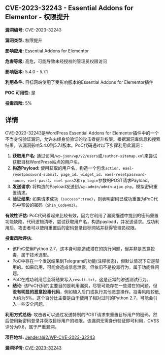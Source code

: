## CVE-2023-32243 - Essential Addons for Elementor - 权限提升

**漏洞编号:** CVE-2023-32243

**漏洞类型:** 权限提升

**影响应用:** Essential Addons for Elementor

**危害等级:** 高危，可能导致未经授权的管理员权限访问

**影响版本:** 5.4.0 - 5.7.1

**利用条件:** 目标网站使用了受影响版本的Essential Addons for Elementor插件

**POC 可用性:** 是

**投毒风险:** 5%

## 详情

CVE-2023-32243是WordPress Essential Addons for Elementor插件中的一个不当身份验证漏洞，允许未经身份验证的攻击者提升权限。根据漏洞库信息和搜索结果，该漏洞影响5.4.0到5.7.1版本。PoC代码通过以下步骤利用此漏洞：

1.  **获取用户名:** 通过访问`/wp-json/wp/v2/users`或`/author-sitemap.xml`来尝试获取目标WordPress站点的用户名。
2.  **构造Payload:**  使用获取的用户名，构造一个包含`action`、`eael-resetpassword-submit`、`page_id`、`widget_id`、`eael-resetpassword-nonce`、`eael-pass1`、`eael-pass2`和`rp_login`参数的POST请求Payload。
3.  **发送请求:** 将构造的Payload发送到`/wp-admin/admin-ajax.php`，模拟密码重置请求。
4.  **验证结果:** 如果请求成功（`success":true`），则表明密码已成功重置为PoC代码中预设的密码（`Shin_Code403`）。

**有效性评估:** PoC代码看起来比较有效，因为它利用了漏洞描述中提到的密码重置功能缺陷。代码逻辑清晰，尝试获取用户名，构造payload，并发送请求。成功利用后，攻击者可以使用重置后的密码登录目标网站并获得管理员权限。

**投毒风险评估:**
*   该PoC使用Python 2.7，这本身可能造成潜在的执行问题，但并非是恶意投毒，属于技术选型。
*   PoC中存在一个发送结果到Telegram的功能(注释状态)，但默认情况下它是禁用的。如果启用，可能会造成信息泄露，但依旧不是投毒行为，属于功能性问题。
*   PoC在成功利用后会将结果写入`result.txt`，这是正常的渗透测试行为。
*   **结论:** 该PoC代码的主要目的是利用漏洞，尽管可能存在一些潜在的问题，但**没有明显的恶意投毒代码**，例如植入后门或执行其他恶意操作。投毒风险较低,大约为5%。这个百分比主要是由于使用了相对过时的Python 2.7，可能会引入一些安全问题。

**利用方式总结:** 攻击者可以通过发送特制的POST请求来重置目标用户的密码，然后使用新密码登录并获取目标用户的权限。该漏洞无需身份验证即可利用，CVSS评分为9.8，属于严重漏洞。

**项目地址:** [Jenderal92/WP-CVE-2023-32243](https://github.com/Jenderal92/WP-CVE-2023-32243)

**漏洞详情:** [CVE-2023-32243](https://nvd.nist.gov/vuln/detail/CVE-2023-32243)